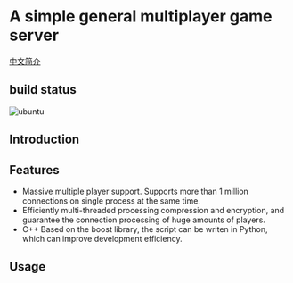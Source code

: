 # A simple general multiplayer game server

[中文简介](README.cn.md)

## build status

![ubuntu](https://github.com/casinohe/SimpleMultiPlayerGameServer/actions/workflows/cmake.yml/badge.svg)

## Introduction

## Features

- Massive multiple player support. Supports more than 1 million connections on single process at the same time.
- Efficiently multi-threaded processing compression and encryption, and guarantee the connection processing of huge amounts of players.
- C++ Based on the boost library, the script can be writen in Python, which can improve development efficiency.

## Usage
